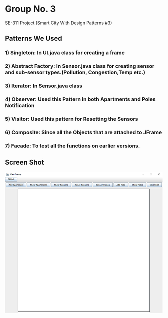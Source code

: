 # Group No. 3 
SE-311 Project (Smart City With Design Patterns #3)

## Patterns We Used

### 1) Singleton: In UI.java class for creating a frame

### 2) Abstract Factory: In Sensor.java class for creating sensor and sub-sensor types.(Pollution, Congestion,Temp etc.)

### 3) Iterator: In Sensor.java class

### 4) Observer: Used this Pattern in both Apartments and Poles Notification

### 5) Visitor: Used this pattern for Resetting the Sensors

### 6) Composite: Since all the Objects that are attached to JFrame

### 7) Facade: To test all the functions on earlier versions.

## Screen Shot

![Alt Text](https://github.com/AtahanEkici/SE-311/blob/master/SE311.png)
